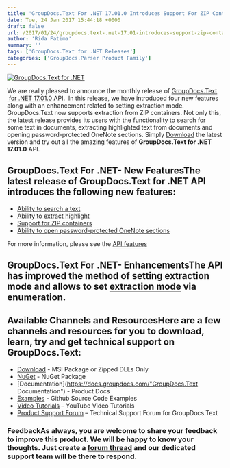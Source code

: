 ```yaml
---
title: 'GroupDocs.Text For .NET 17.01.0 Introduces Support For ZIP Containers'
date: Tue, 24 Jan 2017 15:44:18 +0000
draft: false
url: /2017/01/24/groupdocs.text-.net-17.01-introduces-support-zip-containers/
author: 'Rida Fatima'
summary: ''
tags: ['GroupDocs.Text for .NET Releases']
categories: ['GroupDocs.Parser Product Family']
---
```


[![GroupDocs.Text for .NET](http://blog.groupdocs.com/wp-content/uploads/sites/4/2017/04/groupdocs.text-for-dotnet.png)](https://products.groupdocs.com/)

We are really pleased to announce the monthly release of [GroupDocs.Text  for .NET 17.01.0](https://products.groupdocs.com/"GroupDocs.Text") API.  In this release, we have introduced four new features along with an enhancement related to setting extraction mode. GroupDocs.Text now supports extraction from ZIP containers. Not only this, the latest release provides its users with the functionality to search for some text in documents, extracting highlighted text from documents and opening password-protected OneNote sections. Simply [Download](https://downloads.groupdocs.com/text/net/new-releases/groupdocs.text-for-.net-17.01.0/ "GroupDocs.Search Download") the latest version and try out all the amazing features of **GroupDocs.Text for .NET 17.01.0** API.

## GroupDocs.Text For .NET- New FeaturesThe latest release of GroupDocs.Text for .NET API introduces the following new features:

*   [Ability to search a text](https://docs.groupdocs.com/)
*   [Ability to extract highlight](https://docs.groupdocs.com/)
*   [Support for ZIP containers](https://docs.groupdocs.com/)
*   [Ability to open password-protected OneNote sections](https://docs.groupdocs.com/)

For more information, please see the [API features](https://docs.groupdocs.com/)

## GroupDocs.Text For .NET- EnhancementsThe API has improved the method of setting extraction mode and allows to set [extraction mode](https://docs.groupdocs.com/) via enumeration.

## Available Channels and ResourcesHere are a few channels and resources for you to download, learn, try and get technical support on GroupDocs.Text:

*   [Download](http://downloads.groupdocs.com/text/net "GroupDocs.Text dll and msi") - MSI Package or Zipped DLLs Only
*   [NuGet](https://www.nuget.org/packages/groupdocs-text-dotnet/16.11.0 "GroupDocs.Text Nuget Package") - NuGet Package
*   [Documentation](https://docs.groupdocs.com/"GroupDocs.Text Documentation") - Product Docs
*   [Examples](https://github.com/groupdocs-text/GroupDocs.Text-for-.NET "GroupDocs.Text Github repository") - Github Source Code Examples
*   [Video Tutorials](https://www.youtube.com/channel/UCmZHZh89ur7Qu7Ng-Sjg1HQ "GroupDocs.Signature for .NET tutorials") – YouTube Video Tutorials
*   [Product Support Forum](http://groupdocs.com/Community/forums/groupdocs.text-product-family/54/showforum.aspx "GroupDocs.Signature for .NET Support forum") – Technical Support Forum for GroupDocs.Text

### FeedbackAs always, you are welcome to share your feedback to improve this product. We will be happy to know your thoughts. Just create a [forum thread](http://groupdocs.com/Community/forums/default.aspx "Forums link") and our dedicated support team will be there to respond.




